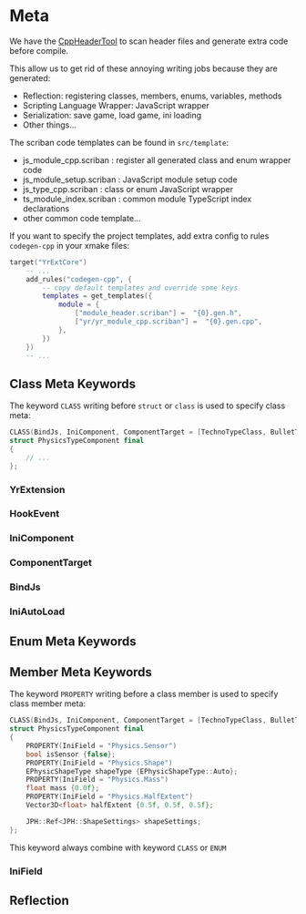 # Meta

We have the [CppHeaderTool](../3rdparty/CppHeaderTool/) to scan header files and generate extra code before compile.

This allow us to get rid of these annoying writing jobs because they are generated: 
- Reflection: registering classes, members, enums, variables, methods
- Scripting Language Wrapper: JavaScript wrapper
- Serialization: save game, load game, ini loading
- Other things...

The scriban code templates can be found in `src/template`:
- js_module_cpp.scriban : register all generated class and enum wrapper code
- js_module_setup.scriban : JavaScript module setup code
- js_type_cpp.scriban : class or enum JavaScript wrapper
- ts_module_index.scriban : common module TypeScript index declarations
- other common code template...

If you want to specify the project templates, add extra config to rules `codegen-cpp` in your xmake files:
```lua
target("YrExtCore")
    -- ...
    add_rules("codegen-cpp", {
        -- copy default templates and override some keys
        templates = get_templates({
            module = {
                ["module_header.scriban"] =  "{0}.gen.h",
                ["yr/yr_module_cpp.scriban"] =  "{0}.gen.cpp",
            },
        })
    })
    -- ...
```

## Class Meta Keywords
The keyword `CLASS` writing before `struct` or `class` is used to specify class meta:
```cpp
CLASS(BindJs, IniComponent, ComponentTarget = [TechnoTypeClass, BulletTypeClass, TerrainTypeClass, AnimTypeClass])
struct PhysicsTypeComponent final
{
    // ...
};
```

### YrExtension

### HookEvent

### IniComponent

### ComponentTarget

### BindJs

### IniAutoLoad

## Enum Meta Keywords


## Member Meta Keywords
The keyword `PROPERTY` writing before a class member is used to specify class member meta:
```cpp
CLASS(BindJs, IniComponent, ComponentTarget = [TechnoTypeClass, BulletTypeClass, TerrainTypeClass, AnimTypeClass])
struct PhysicsTypeComponent final
{
    PROPERTY(IniField = "Physics.Sensor")
    bool isSensor {false};
    PROPERTY(IniField = "Physics.Shape")
    EPhysicShapeType shapeType {EPhysicShapeType::Auto};
    PROPERTY(IniField = "Physics.Mass")
    float mass {0.0f};
    PROPERTY(IniField = "Physics.HalfExtent")
    Vector3D<float> halfExtent {0.5f, 0.5f, 0.5f};

    JPH::Ref<JPH::ShapeSettings> shapeSettings;
};
```
This keyword always combine with keyword `CLASS` or `ENUM`

### IniField

## Reflection
